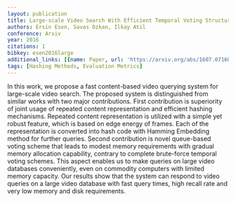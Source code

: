 ```yaml
---
layout: publication
title: Large-scale Video Search With Efficient Temporal Voting Structure
authors: Ersin Esen, Savas Ozkan, Ilkay Atil
conference: Arxiv
year: 2016
citations: 1
bibkey: esen2016large
additional_links: [{name: Paper, url: 'https://arxiv.org/abs/1607.07160'}]
tags: [Hashing Methods, Evaluation Metrics]
---
```

In this work, we propose a fast content-based video querying system for
large-scale video search. The proposed system is distinguished from similar
works with two major contributions. First contribution is superiority of joint
usage of repeated content representation and efficient hashing mechanisms.
Repeated content representation is utilized with a simple yet robust feature,
which is based on edge energy of frames. Each of the representation is
converted into hash code with Hamming Embedding method for further queries.
Second contribution is novel queue-based voting scheme that leads to modest
memory requirements with gradual memory allocation capability, contrary to
complete brute-force temporal voting schemes. This aspect enables us to make
queries on large video databases conveniently, even on commodity computers with
limited memory capacity. Our results show that the system can respond to video
queries on a large video database with fast query times, high recall rate and
very low memory and disk requirements.